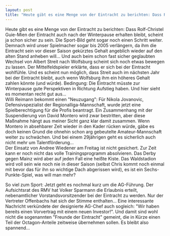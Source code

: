 ```yaml
---
layout: post
title: "Heute gibt es eine Menge von der Eintracht zu berichten: Dass Rolf-Christel Guie-Mien der Eintracht auch nach der Winterpause erhalten bleibt, scheint ja schon sicher zu sein."
---
```


Heute gibt es eine Menge von der Eintracht zu berichten: Dass Rolf-Christel Guie-Mien der Eintracht auch nach der Winterpause erhalten bleibt, scheint ja schon sicher zu sein. Die Sport-Bild geht sogar noch einen Schritt weiter. Demnach wird unser Spielmacher sogar bis 2005 verlängern, da ihm die Eintracht sein vor dieser Saison gekürztes Gehalt angeblich wieder auf den alten Stand anheben will... Und auch beim schon fast sicher geglaubten Wechsel von Albert Streit nach Wolfsburg scheint sich noch etwas bewegen zu lassen. Der Mittelfeldspieler erklärte, dass er sich bei der Eintracht wohlfühle. Und es scheint nun möglich, dass Streit auch im nächsten Jahr bei der Eintracht bleibt, auch wenn Wolfsburg ihm ein höheres Gehalt zahlen könnte (und würde). Bedingung: Die Eintracht müsste zur Winterpause gute Perspektiven in Richtung Aufstieg haben. Und hier sieht es momentan recht gut aus...  
Willi Reimann bekommt einen "Neuzugang": Für Nikola Jovanovic, Defensivspezialist der Regionalliga-Mannschaft, wurde jetzt eine Spielberechtigung für die Profis beantragt. Ein Zusammenhang mit der Suspendierung von David Montero wird zwar bestritten, aber diese Maßnahme hängt aus meiner Sicht ganz klar damit zusammen. Wenn Montero in absehbarer Zeit wieder in den Kader rücken würde, gäbe es doch keinen Grund die ohnehin schon arg gebeutelte Amateur-Mannschaft weiter zu schwächen. Und bei einem 29jährigen geht es sicherlich auch nicht mehr um Talentförderung...  
Der Einsatz von Andree Wiedener am Freitag ist nicht gesichert. Zur Zeit kann er noch nicht das volle Trainingsprogramm absolvieren. Das Derby gegen Mainz wird aber auf jeden Fall eine heißte Kiste. Das Waldstadion wird voll sein wie noch nie in dieser Saison (selbst Chris kommt noch einmal mit bevor das für ihn so wichtige Dach abgerissen wird), es ist ein Sechs-Punkte-Spiel, was will man mehr?  
  
So viel zum Sport: Jetzt geht es nochmal kurz um die AG-Führung. Der Aufsichtsrat des RMV hat Volker Sparmann die Erlaubnis erteilt, nebenamtlicher Vorstandsvorsitzender bei der Eintracht zu werden. Nur der Vertreter Offenbachs hat sich der Stimme enthalten... Eine interessante Nachricht verkündete der designierte AG-Chef auch sogleich: "Wir haben bereits einen Vorvertrag mit einem neuen Investor!". Und damit sind wohl nicht die sogenannten "Freunde der Eintracht" gemeint, die in Kürze einen Teil der Octagon-Anteile zeitweise übernehmen sollen. Es bleibt also spannend...
